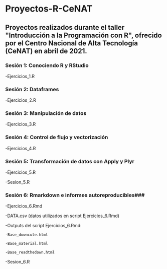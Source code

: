 # Proyectos-R-CeNAT

## Proyectos realizados durante el taller "Introducción a la Programación con R", ofrecido por el Centro Nacional de Alta Tecnología (CeNAT) en abril de 2021.


### Sesión 1: Conociendo R y RStudio

-Ejercicios_1.R


### Sesión 2: Dataframes

-Ejercicios_2.R


### Sesión 3: Manipulación de datos

-Ejercicios_3.R


### Sesión 4: Control de flujo y vectorización

-Ejercicios_4.R


### Sesión 5: Transformación de datos con Apply y Plyr	

-Ejercicios_5.R

-Sesion_5.R


### Sesión 6: Rmarkdown e informes autoreproducibles### 

-Ejercicios_6.Rmd
  
-DATA.csv (datos utilizados en script Ejercicios_6.Rmd)

-Outputs del script Ejercicios_6.Rmd:

    -Base_downcute.html

    -Base_material.html

    -Base_readthedown.html

-Sesion_6.R
